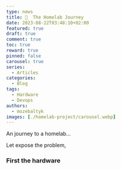 ```yaml
---
type: news 
title: 🚀  The Homelab Journey
date: 2023-08-22T03:48:10+02:00
featured: true
draft: true
comment: true
toc: true
reward: true
pinned: false
carousel: true
series:
  - Articles
categories:
  - Blog
tags:
  - Hardware
  - Devops
authors:
  - mozebaltyk
images: [./homelab-project/carousel.webp]
---
```


An journey to a homelab...

<!--more-->

Let expose the problem,

### First the hardware 